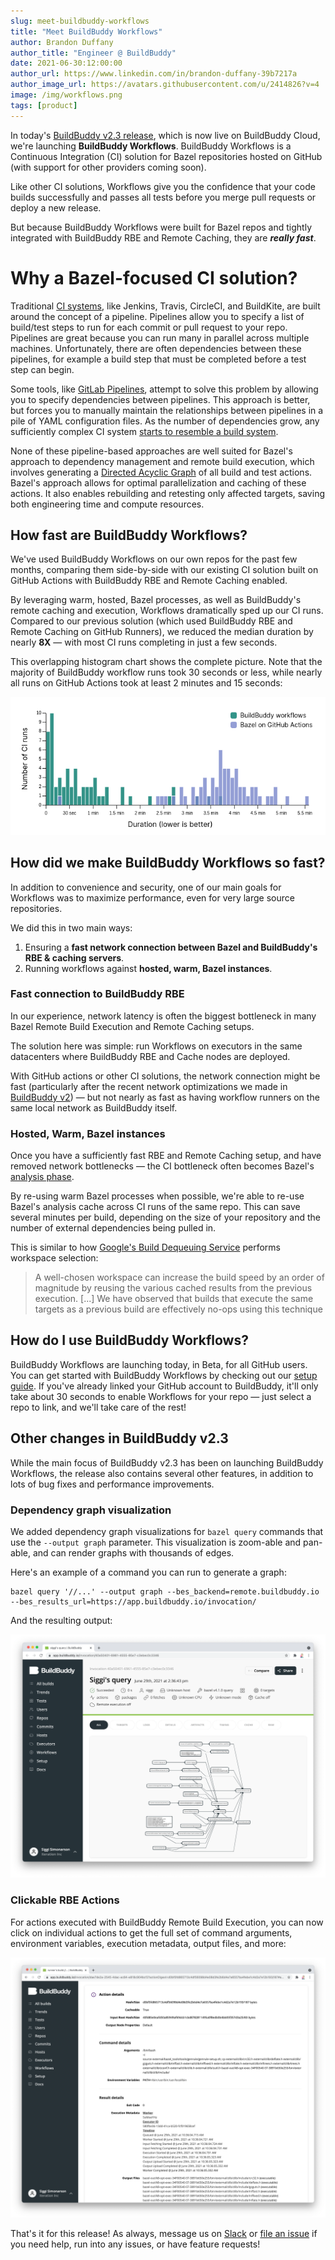 ```yaml
---
slug: meet-buildbuddy-workflows
title: "Meet BuildBuddy Workflows"
author: Brandon Duffany
author_title: "Engineer @ BuildBuddy"
date: 2021-06-30:12:00:00
author_url: https://www.linkedin.com/in/brandon-duffany-39b7217a
author_image_url: https://avatars.githubusercontent.com/u/2414826?v=4
image: /img/workflows.png
tags: [product]
---
```


In today's [BuildBuddy v2.3 release](https://github.com/buildbuddy-io/buildbuddy/releases/tag/v2.3.0), which is now live on BuildBuddy Cloud, we're launching **BuildBuddy Workflows**. BuildBuddy Workflows is a Continuous Integration (CI) solution for Bazel repositories hosted on GitHub (with support for other providers coming soon).

Like other CI solutions, Workflows give you the confidence that your code
builds successfully and passes all tests before you merge pull requests or
deploy a new release.

But because BuildBuddy Workflows were built for Bazel repos and tightly
integrated with BuildBuddy RBE and Remote Caching, they are **_really fast_**.

<!-- truncate -->

# Why a Bazel-focused CI solution?

Traditional [CI systems](https://en.wikipedia.org/wiki/Continuous_integration), like Jenkins, Travis, CircleCI, and BuildKite, are built around the concept of a pipeline. Pipelines allow you to specify a list of build/test steps to run for each commit or pull request to your repo. Pipelines are great because you can run many in parallel across multiple machines. Unfortunately, there are often dependencies between these pipelines, for example a build step that must be completed before a test step can begin.

Some tools, like [GitLab Pipelines](https://docs.gitlab.com/ee/ci/pipelines/), attempt to solve this problem by allowing you to specify dependencies between pipelines. This approach is better, but forces you to manually maintain the relationships between pipelines in a pile of YAML configuration files. As the number of dependencies grow, any sufficiently complex CI system [starts to resemble a build system](https://gregoryszorc.com/blog/2021/04/07/modern-ci-is-too-complex-and-misdirected/).

None of these pipeline-based approaches are well suited for Bazel's approach to dependency management and remote build execution, which involves generating a [Directed Acyclic Graph](https://en.wikipedia.org/wiki/Directed_acyclic_graph) of all build and test actions. Bazel's approach allows for optimal parallelization and caching of these actions. It also enables rebuilding and retesting only affected targets, saving both engineering time and compute resources.

## How fast are BuildBuddy Workflows?

We've used BuildBuddy Workflows on our own repos for the past few
months, comparing them side-by-side with our existing CI solution built on GitHub Actions with BuildBuddy RBE and Remote Caching enabled.

By leveraging warm, hosted, Bazel processes, as well as BuildBuddy's
remote caching and execution, Workflows dramatically sped up our CI runs.
Compared to our previous solution (which used BuildBuddy RBE and Remote Caching on GitHub Runners), we reduced the median duration by nearly **8X** &mdash; with most CI runs completing in just a few seconds.

This overlapping histogram chart shows the complete picture. Note that
the majority of BuildBuddy workflow runs took 30 seconds or less, while
nearly all runs on GitHub Actions took at least 2 minutes and 15 seconds:

![overlapping histogram comparing BuildBuddy and GitHub actions](../static/img/blog/workflows.png)

## How did we make BuildBuddy Workflows so fast?

In addition to convenience and security, one of our main goals for Workflows
was to maximize performance, even for very large source repositories.

We did this in two main ways:

1. Ensuring a **fast network connection between Bazel and BuildBuddy's RBE & caching servers**.
2. Running workflows against **hosted, warm, Bazel instances**.

### Fast connection to BuildBuddy RBE

In our experience, network latency is often the biggest bottleneck in many Bazel Remote Build Execution and Remote Caching setups.

The solution here was simple: run Workflows on executors in the same datacenters where BuildBuddy RBE and Cache nodes are deployed.

With GitHub actions or other CI solutions, the network connection might
be fast (particularly after the recent network optimizations we made in
[BuildBuddy v2](/blog/introducing-buildbuddy-v2)) &mdash; but not nearly as fast
as having workflow runners on the same local network as BuildBuddy
itself.

### Hosted, Warm, Bazel instances

Once you have a sufficiently fast RBE and Remote Caching setup, and have removed network bottlenecks &mdash; the CI bottleneck often becomes Bazel's [analysis phase](https://docs.bazel.build/versions/main/glossary.html#analysis-phase).

By re-using warm Bazel processes when possible, we're able to re-use Bazel's analysis cache across CI runs of the same repo. This can save several minutes per build, depending on the size of your repository and the number of external dependencies being pulled in.

This is similar to how [Google's Build Dequeuing Service](https://dl.acm.org/doi/pdf/10.1145/3395363.3397371) performs workspace selection:

> A well-chosen workspace can increase the build speed by an
> order of magnitude by reusing the various cached results from the
> previous execution. [...] We have observed that builds that execute the same targets as a previous
> build are effectively no-ops using this technique

## How do I use BuildBuddy Workflows?

BuildBuddy Workflows are launching today, in Beta, for all GitHub users. You can get started with BuildBuddy Workflows by checking out our [setup guide](https://docs.buildbuddy.io/docs/workflows-setup/).
If you've already linked your GitHub account to BuildBuddy, it'll only take
about 30 seconds to enable Workflows for your repo &mdash; just select a repo
to link, and we'll take care of the rest!

## Other changes in BuildBuddy v2.3

While the main focus of BuildBuddy v2.3 has been on launching BuildBuddy Workflows, the release also contains several other features, in addition to lots of bug fixes and performance improvements.

### Dependency graph visualization

We added dependency graph visualizations for `bazel query` commands that use the `--output graph` parameter. This visualization is zoom-able and pan-able, and can render graphs with thousands of edges.

Here's an example of a command you can run to generate a graph:

```shell
bazel query '//...' --output graph --bes_backend=remote.buildbuddy.io --bes_results_url=https://app.buildbuddy.io/invocation/
```

And the resulting output:

![Bazel query dependency graph visualization](../static/img/blog/query_graph.png)

### Clickable RBE Actions

For actions executed with BuildBuddy Remote Build Execution, you can now click on individual actions to get the full set of command arguments, environment variables, execution metadata, output files, and more:

![RBE actions view](../static/img/blog/clickable_rbe_actions.png)

That's it for this release! As always, message us on [Slack](https://buildbuddy.slack.com) or
[file an issue](https://github.com/buildbuddy-io/buildbuddy/issues/new)
if you need help, run into any issues, or have feature requests!

